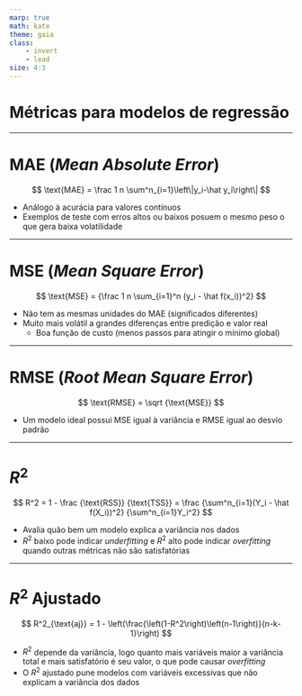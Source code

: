 ```yaml
---
marp: true
math: kate
theme: gaia
class:
    - invert
    - lead
size: 4:3
---
```


# Métricas para modelos de regressão

---

# MAE (*Mean Absolute Error*)

$$
    \text{MAE} = \frac 1 n \sum^n_{i=1}\left\|y_i-\hat y_i\right\|
$$

* Análogo à acurácia para valores contínuos
* Exemplos de teste com erros altos ou baixos posuem o mesmo peso o que gera baixa volatilidade

---

# MSE (*Mean Square Error*)

$$
    \text{MSE} = {\frac 1 n \sum_{i=1}^n (y_i - \hat f(x_i))^2}
$$

* Não tem as mesmas unidades do MAE (significados diferentes)
* Muito mais volátil a grandes diferenças entre predição e valor real
    * Boa função de custo (menos passos para atingir o mínimo global)

---

# RMSE (*Root Mean Square Error*)

$$
    \text{RMSE} = \sqrt {\text{MSE}}
$$

* Um modelo ideal possui MSE igual à variância e RMSE igual ao desvio padrão

---

# $R^2$

$$
    R^2 = 1 - \frac {\text{RSS}} {\text{TSS}} =
    \frac {\sum^n_{i=1}(Y_i - \hat f(X_i))^2} 
    {\sum^n_{i=1}Y_i^2}
$$

* Avalia quão bem um modelo explica a variância nos dados
* $R^2$ baixo pode indicar *underfitting* e $R^2$ alto pode indicar *overfitting* quando outras métricas não são satisfatórias

---

# $R^2$ Ajustado
$$
    R^2_{\text{aj}} = 1 - \left(\frac{\left(1-R^2\right)\left(n-1\right)}{n-k-1}\right)
$$

* $R^2$ depende da variância, logo quanto mais variáveis maior a variância total e mais satisfatório é seu valor, o que pode causar *overfitting*
* O $R^2$ ajustado pune modelos com variáveis excessivas que não explicam a variância dos dados